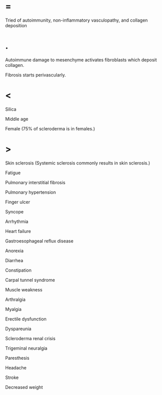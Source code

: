 # =

Tried of autoimmunity, non-inflammatory vasculopathy, and collagen deposition

# .

Autoimmune damage to mesenchyme activates fibroblasts which deposit collagen.

Fibrosis starts perivascularly.

# <

Silica

Middle age

Female (75% of scleroderma is in females.)

# >

Skin sclerosis (Systemic sclerosis commonly results in skin sclerosis.)

Fatigue

Pulmonary interstitial fibrosis

Pulmonary hypertension

Finger ulcer

Syncope

Arrhythmia

Heart failure

Gastroesophageal reflux disease

Anorexia

Diarrhea

Constipation

Carpal tunnel syndrome

Muscle weakness

Arthralgia

Myalgia

Erectile dysfunction

Dyspareunia

Scleroderma renal crisis

Trigeminal neuralgia

Paresthesis

Headache

Stroke

Decreased weight
